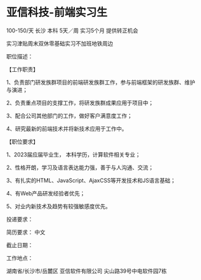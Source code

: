 # 亚信科技-前端实习生

100-150/天 长沙 本科 5天／周 实习5个月 提供转正机会

实习津贴周末双休零基础实习不加班地铁周边

职位描述：

【工作职责】 

1、负责部门研发族群项目的前端研发族群工作，参与前端框架的研发族群、维护与演进；

 2、负责重点项目的支撑工作，将研发族群成果应用于项目中；

 3、配合公司其他部门的工作，做好客户满意度工作；

 4、研究最新的前端技术并将新技术应用于工作中。 

【职位要求】

 1、2023届应届毕业生， 本科学历，计算软件相关专业；

 2、性格开朗，学习及语言表达能力强，善于与人沟通、交流；

 3、有扎实的HTML、JavaScript、AjaxCSS等开发技术和JS语言基础； 

 4、有Web产品研发经验者优先； 

 5、对业内新技术及趋势有较强敏感度优先。

投递要求：

简历要求： 中文

截止日期：

工作地点：

湖南省/长沙市/岳麓区 亚信软件有限公司 尖山路39号中电软件园7栋